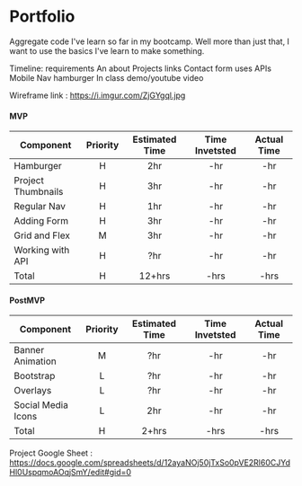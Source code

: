 # Portfolio
Aggregate code I've learn so far in my bootcamp. Well more than just that, I want to use the basics I've learn to make something.

Timeline: requirements
    An about
    Projects links
    Contact form
    uses APIs
    Mobile Nav hamburger
    In class demo/youtube video

Wireframe link : https://i.imgur.com/ZjGYgql.jpg

#### MVP
| Component | Priority | Estimated Time | Time Invetsted | Actual Time |
| --- | :---: |  :---: | :---: | :---: |
| Hamburger | H | 2hr | -hr | -hr|
| Project Thumbnails | H | 3hr | -hr | -hr|
| Regular Nav | H | 1hr | -hr | -hr|
| Adding Form | H | 3hr| -hr | -hr |
| Grid and Flex| M | 3hr | -hr | -hr|
| Working with API | H | ?hr| -hr | -hr |
| Total | H | 12+hrs| -hrs | -hrs |

#### PostMVP
| Component | Priority | Estimated Time | Time Invetsted | Actual Time |
| --- | :---: |  :---: | :---: | :---: |
| Banner Animation | M | ?hr | -hr | -hr|
| Bootstrap | L | ?hr | -hr | -hr|
| Overlays | L | ?hr | -hr | -hr|
| Social Media Icons | L | 2hr | -hr | -hr|
| Total | H | 2+hrs| -hrs | -hrs |

Project Google Sheet : https://docs.google.com/spreadsheets/d/12ayaNOj50jTxSo0pVE2Rl60CJYdHl0UspqmoAOqjSmY/edit#gid=0